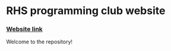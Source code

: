 # RHS programming club website
### [Website link](https://rhsprogrammingclub.github.io/)

Welcome to the repository!
